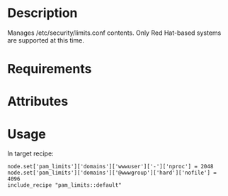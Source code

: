 Description
===========
Manages /etc/security/limits.conf contents. Only Red Hat-based systems are supported at this time.

Requirements
============

Attributes
==========

Usage
=====
In target recipe:

    node.set['pam_limits']['domains']['wwwuser']['-']['nproc'] = 2048
    node.set['pam_limits']['domains']['@wwwgroup']['hard']['nofile'] = 4096
    include_recipe "pam_limits::default"

